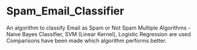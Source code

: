 # Spam_Email_Classifier
An algorithm to classify Email as Spam or Not Spam
Multiple Algorithms - Naive Bayes Classifier, SVM (Linear Kernel), Logistic Regression are used
Comparisons have been made which algorithm performs better.
